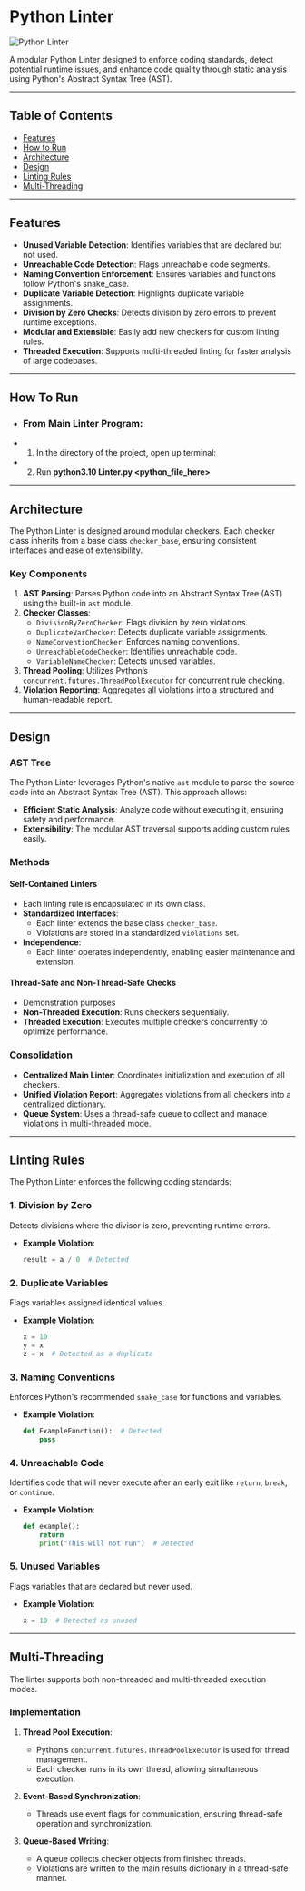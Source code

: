 # Python Linter

![Python Linter](https://img.shields.io/badge/python-linter-blue)

A modular Python Linter designed to enforce coding standards, detect potential runtime issues, and enhance code quality through static analysis using Python's Abstract Syntax Tree (AST).

---

## Table of Contents
- [Features](#features)
- [How to Run](#how-to-run)
- [Architecture](#architecture)
- [Design](#design)
- [Linting Rules](#linting-rules)
- [Multi-Threading](#multi-threading)


---

## Features
- **Unused Variable Detection**: Identifies variables that are declared but not used.
- **Unreachable Code Detection**: Flags unreachable code segments.
- **Naming Convention Enforcement**: Ensures variables and functions follow Python's snake_case.
- **Duplicate Variable Detection**: Highlights duplicate variable assignments.
- **Division by Zero Checks**: Detects division by zero errors to prevent runtime exceptions.
- **Modular and Extensible**: Easily add new checkers for custom linting rules.
- **Threaded Execution**: Supports multi-threaded linting for faster analysis of large codebases.

---
## How To Run
- ### From Main Linter Program:
- 1. In the directory of the project, open up terminal:
- 2. Run **python3.10 Linter.py <python_file_here>**

---
## Architecture
The Python Linter is designed around modular checkers. Each checker class inherits from a base class `checker_base`, ensuring consistent interfaces and ease of extensibility.

### Key Components
1. **AST Parsing**: Parses Python code into an Abstract Syntax Tree (AST) using the built-in `ast` module.
2. **Checker Classes**:
   - `DivisionByZeroChecker`: Flags division by zero violations.
   - `DuplicateVarChecker`: Detects duplicate variable assignments.
   - `NameConventionChecker`: Enforces naming conventions.
   - `UnreachableCodeChecker`: Identifies unreachable code.
   - `VariableNameChecker`: Detects unused variables.
3. **Thread Pooling**: Utilizes Python’s `concurrent.futures.ThreadPoolExecutor` for concurrent rule checking.
4. **Violation Reporting**: Aggregates all violations into a structured and human-readable report.

---

## Design

### AST Tree
The Python Linter leverages Python's native `ast` module to parse the source code into an Abstract Syntax Tree (AST). This approach allows:
- **Efficient Static Analysis**: Analyze code without executing it, ensuring safety and performance.
- **Extensibility**: The modular AST traversal supports adding custom rules easily.

### Methods
#### Self-Contained Linters
- Each linting rule is encapsulated in its own class.
- **Standardized Interfaces**:
  - Each linter extends the base class `checker_base`.
  - Violations are stored in a standardized `violations` set.
- **Independence**:
  - Each linter operates independently, enabling easier maintenance and extension.

#### Thread-Safe and Non-Thread-Safe Checks
- Demonstration purposes
- **Non-Threaded Execution**: Runs checkers sequentially.
- **Threaded Execution**: Executes multiple checkers concurrently to optimize performance.

### Consolidation
- **Centralized Main Linter**: Coordinates initialization and execution of all checkers.
- **Unified Violation Report**: Aggregates violations from all checkers into a centralized dictionary.
- **Queue System**: Uses a thread-safe queue to collect and manage violations in multi-threaded mode.

---

## Linting Rules
The Python Linter enforces the following coding standards:

### 1. Division by Zero
Detects divisions where the divisor is zero, preventing runtime errors.
- **Example Violation**:
    ```python
    result = a / 0  # Detected
    ```

### 2. Duplicate Variables
Flags variables assigned identical values.
- **Example Violation**:
    ```python
    x = 10
    y = x
    z = x  # Detected as a duplicate
    ```

### 3. Naming Conventions
Enforces Python's recommended `snake_case` for functions and variables.
- **Example Violation**:
    ```python
    def ExampleFunction():  # Detected
        pass
    ```

### 4. Unreachable Code
Identifies code that will never execute after an early exit like `return`, `break`, or `continue`.
- **Example Violation**:
    ```python
    def example():
        return
        print("This will not run")  # Detected
    ```

### 5. Unused Variables
Flags variables that are declared but never used.
- **Example Violation**:
    ```python
    x = 10  # Detected as unused
    ```

---

## Multi-Threading
The linter supports both non-threaded and multi-threaded execution modes.

### Implementation
1. **Thread Pool Execution**:
   - Python’s `concurrent.futures.ThreadPoolExecutor` is used for thread management.
   - Each checker runs in its own thread, allowing simultaneous execution.

2. **Event-Based Synchronization**:
   - Threads use event flags for communication, ensuring thread-safe operation and synchronization.

3. **Queue-Based Writing**:
   - A queue collects checker objects from finished threads.
   - Violations are written to the main results dictionary in a thread-safe manner.


